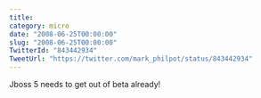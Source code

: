 ```yaml
---
title: 
category: micro
date: "2008-06-25T00:00:00"
slug: "2008-06-25T00:00:00"
TwitterId: "843442934"
TweetUrl: "https://twitter.com/mark_philpot/status/843442934"
---
```


Jboss 5 needs to get out of beta already!
